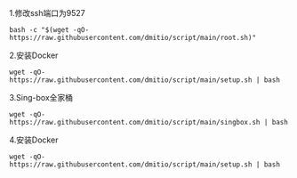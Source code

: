 1.修改ssh端口为9527
```
bash -c "$(wget -qO- https://raw.githubusercontent.com/dmitio/script/main/root.sh)"
```

2.安装Docker
```
wget -qO- https://raw.githubusercontent.com/dmitio/script/main/setup.sh | bash

```
3.Sing-box全家桶
```
wget -qO- https://raw.githubusercontent.com/dmitio/script/main/singbox.sh | bash

```
4.安装Docker
```
wget -qO- https://raw.githubusercontent.com/dmitio/script/main/setup.sh | bash

```

